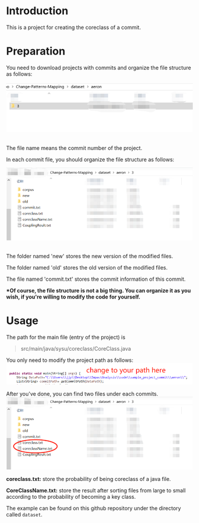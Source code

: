 # Introduction
This is a project for creating the coreclass of a commit.

# Preparation
You need to download projects with commits and organize the file structure as follows:

![image](https://github.com/CIABoosting/Change-Patterns-Mapping/blob/master/image/file_structure.png)

<br/>
The file name means the commit number of the project.

In each commit file, you should organize the file structure as follows:

![image](https://github.com/CIABoosting/Change-Patterns-Mapping/blob/master/image/commit_structure.png)


<br/>
The folder named 'new' stores the new version of the modified files.

The folder named 'old' stores the old version of the modified files.

The file named 'commit.txt' stores the commit information of this commit.


**\*Of course, the file structure is not a big thing. You can organize it as you wish, if you're willing to modify the code for yourself.**


# Usage
The path for the main file (entry of the project) is 
> src/main/java/sysu/coreclass/CoreClass.java

You only need to modify the project path as follows:
![image](https://github.com/CIABoosting/Change-Patterns-Mapping/blob/master/image/coreclass_change_path.png)

After you've done, you can find two files under each commits.
![image](https://github.com/CIABoosting/Change-Patterns-Mapping/blob/master/image/coreclass_result.png)

**coreclass.txt:** store the probability of being coreclass of a java file.

**CoreClassName.txt:** store the result after sorting files from large to small according to the probability of 
becoming a key class.

The example can be found on this github repository under the directory called `dataset`.